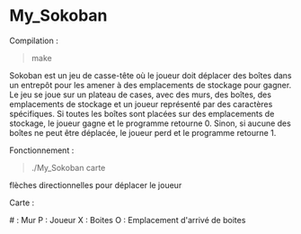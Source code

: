# My_Sokoban
Compilation :
>make

Sokoban est un jeu de casse-tête où le joueur doit déplacer des boîtes dans un entrepôt pour les amener à des emplacements de stockage pour gagner.
Le jeu se joue sur un plateau de cases, avec des murs, des boîtes, des emplacements de stockage et un joueur représenté par des caractères spécifiques.
Si toutes les boîtes sont placées sur des emplacements de stockage, le joueur gagne et le programme retourne 0. Sinon, si aucune des boîtes ne peut être déplacée, le joueur perd et le programme retourne 1.

Fonctionnement :
>./My_Sokoban carte

flèches directionnelles pour déplacer le joueur

Carte :

\# : Mur
P : Joueur
X : Boites 
O : Emplacement d'arrivé de boites

